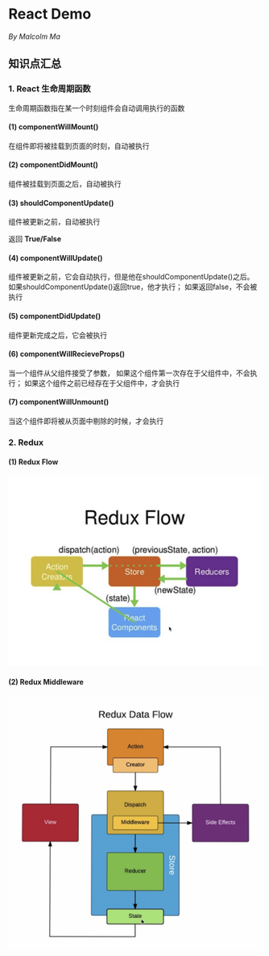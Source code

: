# React Demo
*By Malcolm Ma*

## 知识点汇总

### 1. React 生命周期函数
生命周期函数指在某一个时刻组件会自动调用执行的函数

#### (1) componentWillMount()
在组件即将被挂载到页面的时刻，自动被执行

#### (2) componentDidMount()
组件被挂载到页面之后，自动被执行

#### (3) shouldComponentUpdate()
组件被更新之前，自动被执行

返回 **True/False**

#### (4) componentWillUpdate()
组件被更新之前，它会自动执行，但是他在shouldComponentUpdate()之后。
如果shouldComponentUpdate()返回true，他才执行；
如果返回false，不会被执行

#### (5) componentDidUpdate()
组件更新完成之后，它会被执行

#### (6) componentWillRecieveProps()
当一个组件从父组件接受了参数，
如果这个组件第一次存在于父组件中，不会执行；
如果这个组件之前已经存在于父组件中，才会执行

#### (7) componentWillUnmount()
当这个组件即将被从页面中剔除的时候，才会执行

### 2. Redux
#### (1) Redux Flow
![Image](ReduxFlow.PNG)

#### (2) Redux Middleware
![Image](Redux_Midware.jpg)





